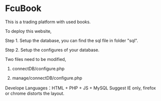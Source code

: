FcuBook
=======

This is a trading platform with used books.

To deploy this website,

Step 1. Setup the database, you can find the sql file in folder "sql".

Step 2. Setup the configures of your database.

Two files need to be modified,

1) connectDB/configure.php

2) manage/connectDB/configure.php

Develope Languages：HTML + PHP + JS + MySQL
Suggest IE only, firefox or chrome distorts the layout.
